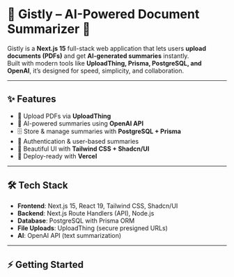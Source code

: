 # 📄 Gistly – AI-Powered Document Summarizer 🚀

Gistly is a **Next.js 15** full-stack web application that lets users **upload documents (PDFs)** and get **AI-generated summaries** instantly.  
Built with modern tools like **UploadThing, Prisma, PostgreSQL, and OpenAI**, it’s designed for speed, simplicity, and collaboration.

---

## ✨ Features

- 📂 Upload PDFs via **UploadThing**  
- 🤖 AI-powered summaries using **OpenAI API**  
- 🗄️ Store & manage summaries with **PostgreSQL + Prisma**  
- 🔑 Authentication & user-based summaries  
- 🎨 Beautiful UI with **Tailwind CSS + Shadcn/UI**  
- 🚀 Deploy-ready with **Vercel**  

---

## 🛠️ Tech Stack

- **Frontend**: Next.js 15, React 19, Tailwind CSS, Shadcn/UI  
- **Backend**: Next.js Route Handlers (API), Node.js  
- **Database**: PostgreSQL with Prisma ORM  
- **File Uploads**: UploadThing (secure presigned URLs)  
- **AI**: OpenAI API (text summarization)  

---

## ⚡ Getting Started

